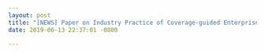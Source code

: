 ```yaml
---
layout: post
title: "[NEWS] Paper on Industry Practice of Coverage-guided Enterprise Linux Kernel Fuzzing is accepted to ESEC/FSE 2019."
date: 2019-06-13 22:37:01 -0800

---
```

